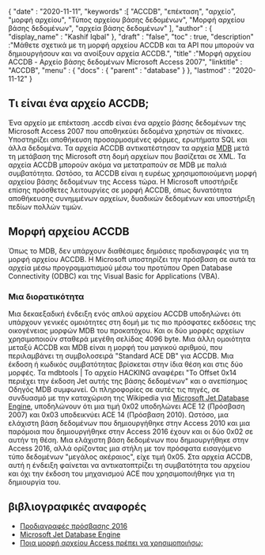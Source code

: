 {
  "date" : "2020-11-11",
  "keywords" :[ "ACCDB", "επέκταση", "αρχείο", "μορφή αρχείου", "Τύπος αρχείου βάσης δεδομένων", "Μορφή αρχείου βάσης δεδομένων", "αρχεία βάσης δεδομένων" ],
  "author" : {
    "display_name" : "Kashif Iqbal"
},
  "draft" : "false",
  "toc" : true,
  "description" :"Μάθετε σχετικά με τη μορφή αρχείου ACCDB και τα API που μπορούν να δημιουργήσουν και να ανοίξουν αρχεία ACCDB.",
  "title" :"Μορφή αρχείου ACCDB - Αρχείο βάσης δεδομένων Microsoft Access 2007",
  "linktitle" : "ACCDB",
  "menu" : {
    "docs" : {
      "parent" : "database"
}
},
  "lastmod" : "2020-11-12"
}

## Τι είναι ένα αρχείο ACCDB;

Ένα αρχείο με επέκταση .accdb είναι ένα αρχείο βάσης δεδομένων της Microsoft Access 2007 που αποθηκεύει δεδομένα χρηστών σε πίνακες. Υποστηρίζει αποθήκευση
προσαρμοσμένες φόρμες, ερωτήματα SQL και άλλα δεδομένα. Τα αρχεία ACCDB αντικατέστησαν τα αρχεία [MDB](/el/database/mdb/) μετά τη μετάβαση της Microsoft στη δομή αρχείων που βασίζεται σε XML. Τα αρχεία ACCDB μπορούν ακόμα να μετατραπούν σε MDB με παλιά συμβατότητα. Ωστόσο, τα ACCDB είναι η ευρέως χρησιμοποιούμενη μορφή αρχείου βάσης δεδομένων της Access τώρα. Η Microsoft υποστήριξε επίσης πρόσθετες λειτουργίες σε μορφή ACCDB, όπως δυνατότητα αποθήκευσης συνημμένων αρχείων, δυαδικών δεδομένων και υποστήριξη πεδίων πολλών τιμών.

## Μορφή αρχείου ACCDB

Όπως το MDB, δεν υπάρχουν διαθέσιμες δημόσιες προδιαγραφές για τη μορφή αρχείου ACCDB. Η Microsoft υποστηρίζει την πρόσβαση σε αυτά τα αρχεία μέσω προγραμματισμού μέσω του προτύπου Open Database Connectivity (ODBC) και της Visual Basic for Applications (VBA).

### Μια διορατικότητα

Μια δεκαεξαδική ένδειξη ενός απλού αρχείου ACCDB υποδηλώνει ότι υπάρχουν γενικές ομοιότητες στη δομή με τις πιο πρόσφατες εκδόσεις της οικογένειας μορφών MDB του προκατόχου. Και οι δύο μορφές αρχείων χρησιμοποιούν σταθερά μεγέθη σελίδας 4096 byte. Μια άλλη ομοιότητα μεταξύ ACCDB και MDB είναι η μορφή του μαγικού αριθμού, που περιλαμβάνει τη συμβολοσειρά "Standard ACE DB" για ACCDB. Μια έκδοση ή κωδικός συμβατότητας βρίσκεται στην ίδια θέση και στις δύο μορφές. Τα mdbtools | Το αρχείο HACKING αναφέρει "Το Offset 0x14 περιέχει την έκδοση Jet αυτής της βάσης δεδομένων" και ο ανεπίσημος Οδηγός MDB συμφωνεί. Οι πληροφορίες σε αυτές τις πηγές, σε συνδυασμό με την καταχώριση της Wikipedia για [Microsoft Jet Database Engine](https://en.wikipedia.org/wiki/Microsoft_Jet_Database_Engine), υποδηλώνουν ότι μια τιμή 0x02 υποδηλώνει ACE 12 (Πρόσβαση 2007) και 0x03 υποδεικνύει ACE 14 (Πρόσβαση 2010). Ωστόσο, μια ελάχιστη βάση δεδομένων που δημιουργήθηκε στην Access 2010 και μια παρόμοια που δημιουργήθηκε στην Access 2016 έχουν και οι δύο 0x02 σε αυτήν τη θέση. Μια ελάχιστη βάση δεδομένων που δημιουργήθηκε στην Access 2016, αλλά ορίζοντας μια στήλη με τον πρόσφατα εισαγόμενο τύπο δεδομένων "μεγάλος ακέραιος", είχε τιμή 0x05. Στα αρχεία ACCDB, αυτή η ένδειξη φαίνεται να αντικατοπτρίζει τη συμβατότητα του αρχείου και όχι την έκδοση του μηχανισμού ACE που χρησιμοποιήθηκε για τη δημιουργία του.

## βιβλιογραφικές αναφορές

* [Προδιαγραφές πρόσβασης 2016](https://support.microsoft.com/en-us/office/access-specifications-0cf3c66f-9cf2-4e32-9568-98c1025bb47c?ui=en-us&rs=en-us&ad=us)
* [Microsoft Jet Database Engine](https://en.wikipedia.org/wiki/Microsoft_Jet_Database_Engine)
* [Ποια μορφή αρχείου Access πρέπει να χρησιμοποιήσω;](https://support.microsoft.com/en-us/office/which-access-file-format-should-i-use-012d9ab3-d14c-479e-b617-be66f9070b41?ui=en-us&rs=en-us&ad=us)
